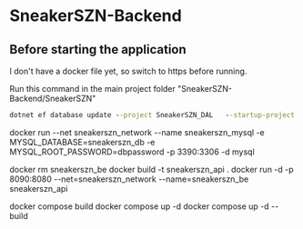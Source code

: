# SneakerSZN-Backend

## Before starting the application

I don't have a docker file yet, so switch to https before running.

Run this command in the main project folder "SneakerSZN-Backend/SneakerSZN"
```cmd
dotnet ef database update --project SneakerSZN_DAL   --startup-project SneakerSZN
```

docker run --net sneakerszn_network --name sneakerszn_mysql -e MYSQL_DATABASE=sneakerszn_db -e MYSQL_ROOT_PASSWORD=dbpassword -p 3390:3306 -d mysql 

docker rm sneakerszn_be
docker build -t sneakerszn_api .
docker run -d -p 8090:8080 --net=sneakerszn_network --name=sneakerszn_be sneakerszn_api

docker compose build
docker compose up -d
docker compose up -d --build
